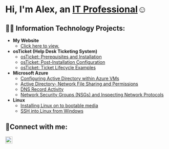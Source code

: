 <h1>Hi, I'm Alex, an <a href="(https://www.linkedin.com/in/alex-shephard-3878a0301/)">IT Professional</a>☺</h1>

<h2>👨‍💻 Information Technology Projects:</h2>

- <b>My Website</b>
  - [Click here to view.](https://ashep1337.github.io/shephards.llc/)
- <b>osTicket (Help Desk Ticketing System)</b>
  - [osTicket: Prerequisites and Installation](https://github.com/ashep1337/osticket-prereqs)
  - [osTicket: Post-Installation Configuration](https://github.com/ashep1337/post-install-config)
  - [osTicket: Ticket Lifecycle Examples](https://github.com/ashep1337/ticket-lifecycle)
- <b>Microsoft Azure</b>
  - [Configuring Active Directory within Azure VMs](https://github.com/ashep1337/configure_ad)
  - [Active Directory- Network File Sharing and Permissions](https://github.com/ashep1337/Network-File-Sharing-and-Permissions)
  - [DNS Record Activity](https://github.com/ashep1337/Record-Creation-and-Observation)
  - [Network Security Groups (NSGs) and Inspecting Network Protocols](https://github.com/ashep1337/Network-Security-Groups-NSGs-and-Inspecting-Network-Protocol)
- <b>Linux</b>
  - [Installing Linux on to bootable media](https://github.com/ashep1337/linux-deployment)
  - [SSH into Linux from Windows](https://github.com/ashep1337/ssh_linux)
<h2>🤳Connect with me:</h2>

[<img align="left" alt="Alex | LinkedIn" width="22px" src="https://cdn.jsdelivr.net/npm/simple-icons@v3/icons/linkedin.svg" />][linkedin]

[linkedin]: https://www.linkedin.com/in/alex-shephard-3878a0301/
